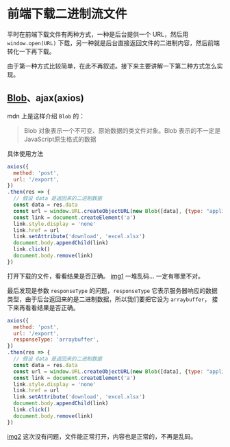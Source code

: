 # 前端下载二进制流文件
平时在前端下载文件有两种方式，一种是后台提供一个 URL，然后用 `window.open(URL)` 下载，另一种就是后台直接返回文件的二进制内容，然后前端转化一下再下载。

由于第一种方式比较简单，在此不再叙述。接下来主要讲解一下第二种方式怎么实现。

## [Blob](https://developer.mozilla.org/zh-CN/docs/Web/API/Blob)、ajax(axios)
mdn 上是这样介绍 `Blob` 的：
> Blob 对象表示一个不可变、原始数据的类文件对象。Blob 表示的不一定是JavaScript原生格式的数据

具体使用方法
```js
axios({
  method: 'post',
  url: '/export',
})
.then(res => {
  // 假设 data 是返回来的二进制数据
  const data = res.data
  const url = window.URL.createObjectURL(new Blob([data], {type: "application/vnd.openxmlformats-officedocument.spreadsheetml.sheet"}))
  const link = document.createElement('a')
  link.style.display = 'none'
  link.href = url
  link.setAttribute('download', 'excel.xlsx')
  document.body.appendChild(link)
  link.click()
  document.body.remove(link)
})
```
打开下载的文件，看看结果是否正确。
[img1](https://github.com/woai3c/Front-end-articles/blob/master/imgs/downfile1.jpg)
一堆乱码... 一定有哪里不对。

最后发现是参数 `responseType` 的问题，`responseType` 它表示服务器响应的数据类型，由于后台返回来的是二进制数据，所以我们要把它设为 `arraybuffer`，
接下来再看看结果是否正确。
```js
axios({
  method: 'post',
  url: '/export',
  responseType: 'arraybuffer',
})
.then(res => {
  // 假设 data 是返回来的二进制数据
  const data = res.data
  const url = window.URL.createObjectURL(new Blob([data], {type: "application/vnd.openxmlformats-officedocument.spreadsheetml.sheet"}))
  const link = document.createElement('a')
  link.style.display = 'none'
  link.href = url
  link.setAttribute('download', 'excel.xlsx')
  document.body.appendChild(link)
  link.click()
  document.body.remove(link)
})
```
[img2](https://github.com/woai3c/Front-end-articles/blob/master/imgs/downfile2.jpg)
这次没有问题，文件能正常打开，内容也是正常的，不再是乱码。
